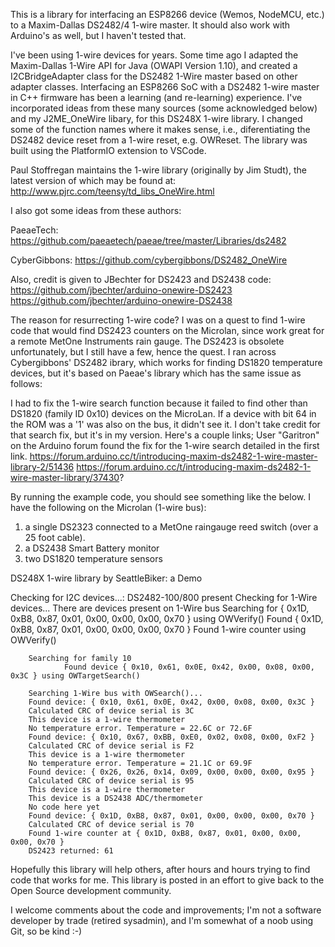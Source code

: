
This is a library for interfacing an ESP8266 device (Wemos, NodeMCU, etc.) to a Maxim-Dallas DS2482/4 1-wire master.  It should also work with Arduino's as well, but I
haven't tested that.

I've been using 1-wire devices for years. Some time ago I adapted the Maxim-Dallas 1-Wire API for Java (OWAPI Version 1.10), and created a I2CBridgeAdapter class for the DS2482 1-Wire master based on other adapter classes. Interfacing an ESP8266 SoC with a DS2482 1-wire master in C++ firmware has been a learning (and re-learning) experience.  I've incorporated ideas from these many sources (some acknowledged below) and my J2ME_OneWire libary, for this DS248X 1-wire library. I changed some of the function names where it makes sense, i.e., diferentiating the DS2482 device reset from a 1-wire reset, e.g. OWReset. The library was built using the PlatformIO extension to VSCode.

Paul Stoffregan maintains the 1-wire library (originally by Jim Studt), the latest version of which may be found at: http://www.pjrc.com/teensy/td_libs_OneWire.html

I also got some ideas from these authors:

PaeaeTech: https://github.com/paeaetech/paeae/tree/master/Libraries/ds2482

CyberGibbons: https://github.com/cybergibbons/DS2482_OneWire

Also, credit is given to JBechter for DS2423 and DS2438 code:
    https://github.com/jbechter/arduino-onewire-DS2423
    https://github.com/jbechter/arduino-onewire-DS2438

The reason for resurrecting 1-wire code? I was on a quest to find 1-wire code that would find DS2423 counters on the Microlan, since work great for a remote MetOne Instruments rain gauge. The DS2423 is obsolete unfortunately, but I still have a few, hence the quest.  I ran across Cybergibbons' DS2482 ibrary, which works for finding DS1820 temperature devices, but it's based on Paeae's library which has the same issue as follows:

I had to fix the 1-wire search function because it failed to find other than DS1820 (family ID 0x10) devices on the MicroLan.  If a device with bit 64 in the ROM was a '1' was also on the bus, it didn't see it. I don't take credit for that search fix, but it's in my version. Here's a couple links; User "Garitron" on the Arduino forum found the fix for the 1-wire search detailed in the first link. https://forum.arduino.cc/t/introducing-maxim-ds2482-1-wire-master-library-2/51436 https://forum.arduino.cc/t/introducing-maxim-ds2482-1-wire-master-library/37430?

By running the example code, you should see something like the below.  I have the following on the Microlan (1-wire bus):

1) a single DS2323 connected to a MetOne raingauge reed switch (over a 25 foot cable). 
2) a DS2438 Smart Battery monitor
3) two DS1820 temperature sensors

DS248X 1-wire library by SeattleBiker: a Demo

Checking for I2C devices...:
DS2482-100/800 present
        Checking for 1-Wire devices...
        There are devices present on 1-Wire bus
        Searching for { 0x1D, 0xB8, 0x87, 0x01, 0x00, 0x00, 0x00, 0x70 } using OWVerify()
                Found { 0x1D, 0xB8, 0x87, 0x01, 0x00, 0x00, 0x00, 0x70 }
                Found 1-wire counter using OWVerify()

        Searching for family 10
                Found device { 0x10, 0x61, 0x0E, 0x42, 0x00, 0x08, 0x00, 0x3C } using OWTargetSearch()

        Searching 1-Wire bus with OWSearch()...
        Found device: { 0x10, 0x61, 0x0E, 0x42, 0x00, 0x08, 0x00, 0x3C }
        Calculated CRC of device serial is 3C
        This device is a 1-wire thermometer
        No temperature error. Temperature = 22.6C or 72.6F
        Found device: { 0x10, 0x67, 0xBB, 0xE0, 0x02, 0x08, 0x00, 0xF2 }
        Calculated CRC of device serial is F2
        This device is a 1-wire thermometer
        No temperature error. Temperature = 21.1C or 69.9F
        Found device: { 0x26, 0x26, 0x14, 0x09, 0x00, 0x00, 0x00, 0x95 }
        Calculated CRC of device serial is 95
        This device is a 1-wire thermometer
        This device is a DS2438 ADC/thermometer
        No code here yet
        Found device: { 0x1D, 0xB8, 0x87, 0x01, 0x00, 0x00, 0x00, 0x70 }
        Calculated CRC of device serial is 70
        Found 1-wire counter at { 0x1D, 0xB8, 0x87, 0x01, 0x00, 0x00, 0x00, 0x70 }
        DS2423 returned: 61

Hopefully this library will help others, after hours and hours trying to find code that works for me. This library is posted in an effort to give back to the Open Source development community.

I welcome comments about the code and improvements; I'm not a software developer by trade (retired sysadmin), and I'm somewhat of a noob using Git, so be kind :-)
